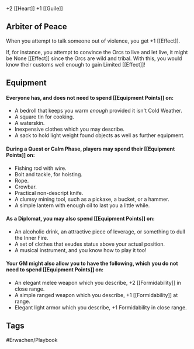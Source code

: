 +2 [[Heart]]
+1 [[Guile]]

## Arbiter of Peace
When you attempt to talk someone out of violence, you get +1 [[Effect]].

If, for instance, you attempt to convince the Orcs to live and let live, it might be None [[Effect]] since the Orcs are wild and tribal. With this, you would know their customs well enough to gain Limited [[Effect]]!


## Equipment
#### Everyone has, and does not need to spend [[Equipment Points]] on:

- A bedroll that keeps you warm _enough_ provided it isn't Cold Weather.
- A square tin for cooking.
- A waterskin.
- Inexpensive clothes which you may describe.
- A sack to hold light weight found objects as well as further equipment.

#### During a Quest or Calm Phase, players may spend their [[Equipment Points]] on:

- Fishing rod with wire.
- Bolt and tackle, for hoisting.
- Rope.
- Crowbar.
- Practical non-descript knife.
- A clumsy mining tool, such as a pickaxe, a bucket, or a hammer.
- A simple lantern with enough oil to last you a little while.    

#### As a Diplomat, you may also spend [[Equipment Points]] on:

- An alcoholic drink, an attractive piece of leverage, or something to dull the Inner Fire.
- A set of clothes that exudes status above your actual position.
- A musical instrument, and you know how to play it too!

#### Your GM might also allow you to have the following, which you do not need to spend [[Equipment Points]] on:

- An elegant melee weapon which you describe, +2 [[Formidability]] in close range.
- A simple ranged weapon which you describe, +1 [[Formidability]] at range. 
- Elegant light armor which you describe, +1 Formidability in close range.
## Tags
#Erwachen/Playbook 
